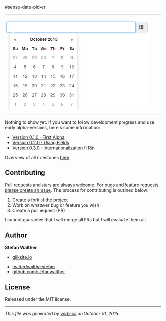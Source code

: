#sense-date-picker

***

![](docs/images/sense-date-picker-preview.png)

***

Nothing to show yet.
If you want to follow development progress and use early alpha-versions, here's some information:

* [Version 0.1.0 - First Alpha](https://github.com/stefanwalther/sense-date-picker/issues/1)
* [Version 0.2.0 - Using Fields](https://github.com/stefanwalther/sense-date-picker/issues/2)
* [Version 0.3.0 - Internationalization / i18n](https://github.com/stefanwalther/sense-date-picker/issues/3)

Overview of all milestones [here](https://github.com/stefanwalther/sense-date-picker/milestones)

## Contributing

Pull requests and stars are always welcome. For bugs and feature requests, [please create an issue](https://github.com/stefanwalther/sense-date-picker/issues).
The process for contributing is outlined below:

1. Create a fork of the project
2. Work on whatever bug or feature you wish
3. Create a pull request (PR)

I cannot guarantee that I will merge all PRs but I will evaluate them all.

## Author

**Stefan Walther**

+ [qliksite.io](http://qliksite.io)
* [twitter/waltherstefan](http://twitter.com/waltherstefan)
* [github.com/stefanwalther](http://github.com/stefanwalther)

## License

Released under the MIT license.

***

_This file was generated by [verb-cli](https://github.com/assemble/verb-cli) on October 10, 2015._